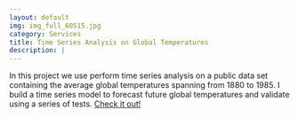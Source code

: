 ```yaml
---
layout: default
img: img_full_60515.jpg
category: Services
title: Time Series Analysis on Global Temperatures
description: |
---
```

  In this project we use perform time series analysis on a public data set containing the average global temperatures spanning from 1880 to 1985. I build a time series model to forecast future global temperatures and validate using a series of tests. [Check it out!](/doc/Final_Project_174.pdf)
